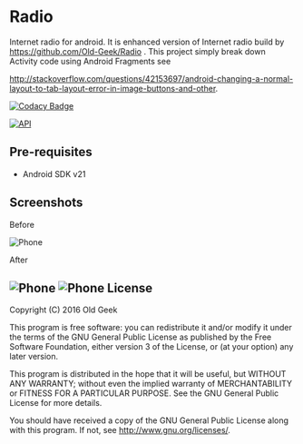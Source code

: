 # Radio


Internet radio for android. It is enhanced version of Internet radio build by https://github.com/Old-Geek/Radio .
This project simply break down Activity code using Android Fragments see

http://stackoverflow.com/questions/42153697/android-changing-a-normal-layout-to-tab-layout-error-in-image-buttons-and-other.

[![Codacy Badge](https://api.codacy.com/project/badge/grade/3297d1140d784847a1c617da31a86c51)](https://www.codacy.com/app/icare-slak/Radio)

[![API](https://img.shields.io/badge/API-21%2B-brightgreen.svg?style=flat)](https://android-arsenal.com/api?level=21)

Pre-requisites
--------------


- Android SDK v21


Screenshots
-----------

Before

![Phone](screenshot/screen.png)


After

![Phone](screenshot/screen_1.png) ![Phone](screenshot/screen_2.png)
License
-------

Copyright (C) 2016 Old Geek

This program is free software: you can redistribute it and/or modify
it under the terms of the GNU General Public License as published by
the Free Software Foundation, either version 3 of the License, or
(at your option) any later version.

This program is distributed in the hope that it will be useful,
but WITHOUT ANY WARRANTY; without even the implied warranty of
MERCHANTABILITY or FITNESS FOR A PARTICULAR PURPOSE.  See the
GNU General Public License for more details.

You should have received a copy of the GNU General Public License
along with this program.  If not, see <http://www.gnu.org/licenses/>.

